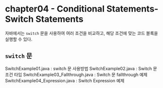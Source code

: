 # chapter04 - Conditional Statements- Switch Statements
자바에서는 `switch` 문을 사용하여 여러 조건을 비교하고, 
해당 조건에 맞는 코드 블록을 실행할 수 있다.

## `switch` 문
SwitchExample01.java : switch 문 사용방법
SwitchExample02.java : Switch 문 조건 타입 
SwitchExample03_Fallthrough.java : Switch 문 fallthrough 예제
SwitchExample04_Expression.java : Switch Expression 예제

```java

